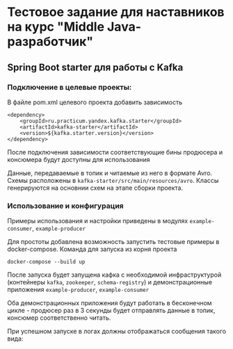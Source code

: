# Тестовое задание для наставников на курс "Middle Java-разработчик"
## Spring Boot starter для работы с Kafka

### Подключение в целевые проекты:

В файле pom.xml целевого проекта добавить зависимость

```
<dependency>
    <groupId>ru.practicum.yandex.kafka.starter</groupId>
    <artifactId>kafka-starter</artifactId>
    <version>${kafka.starter.version}</version>
</dependency>
```
После подключения зависимости соответствующие бины продюсера и консюмера будут доступны для использования

Данные, передаваемые в топик и читаемые из него в формате Avro. Схемы расположены в `kafka-starter/src/main/resources/avro`. 
Классы генерируются на основнии схем на этапе сборки проекта.

### Использование и конфигурация
Примеры использования и настройки приведены в модулях `example-consumer`, `example-producer`

Для простоты добавлена возможность запустить тестовые примеры в docker-compose.
Команда для запуска из корня проекта

```shell
docker-compose --build up
```

После запуска будет запущена кафка с необходимой инфраструктурой (контейнеры `kafka`, `zookeeper`, `schema-registry`)
и демонстрационные приложения `example-producer`, `example-consumer`

Оба демонстрационных приложения будут работать в бесконечном цикле - продюсер раз в 3 секунды будет отправлять данные в топик, консюмер соответственно читать.

При успешном запуске в логах должны отображаться сообщения такого вида:
